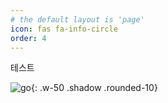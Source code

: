 ```yaml
---
# the default layout is 'page'
icon: fas fa-info-circle
order: 4
---
```


테스트

![go](https://github.com/jeuuniv/jeuuniv.github.io/assets/149172579/745d0301-be6b-499b-a113-b2d403031d3c){: .w-50 .shadow .rounded-10}